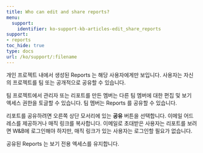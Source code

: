 ```yaml
---
title: Who can edit and share reports?
menu:
  support:
    identifier: ko-support-kb-articles-edit_share_reports
support:
- reports
toc_hide: true
type: docs
url: /ko/support/:filename
---
```


개인 프로젝트 내에서 생성된 Reports 는 해당 사용자에게만 보입니다. 사용자는 자신의 프로젝트를 팀 또는 공개적으로 공유할 수 있습니다.

팀 프로젝트에서 관리자 또는 리포트를 만든 멤버는 다른 팀 멤버에 대한 편집 및 보기 엑세스 권한을 토글할 수 있습니다. 팀 멤버는 Reports 를 공유할 수 있습니다.

리포트를 공유하려면 오른쪽 상단 모서리에 있는 **공유** 버튼을 선택합니다. 이메일 어드레스를 제공하거나 매직 링크를 복사합니다. 이메일로 초대받은 사용자는 리포트를 보려면 W&B에 로그인해야 하지만, 매직 링크가 있는 사용자는 로그인할 필요가 없습니다.

공유된 Reports 는 보기 전용 엑세스를 유지합니다.
